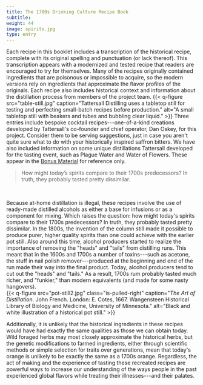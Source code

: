 ```yaml
---
title: The 1700s Drinking Culture Recipe Book
subtitle:
weight: 44
image: spirits.jpg
type: entry
---
```



Each recipe in this booklet includes a transcription of the historical recipe, complete with its original spelling and punctuation (or lack thereof). This transcription appears with a modernized and tested recipe that readers are encouraged to try for themselves. Many of the recipes originally contained ingredients that are poisonous or impossible to acquire, so the modern versions rely on ingredients that approximate the flavor profiles of the originals. Each recipe also includes historical context and information about the distillation process from members of the project team. {{< q-figure src="table-still.jpg"  caption="Tattersall Distilling uses a tabletop still for testing and perfecting small-batch recipes before production." alt="A small tabletop still with beakers and tubes and bubbling clear liquid."  >}}
Three entries include bespoke cocktail recipes---one-of-a-kind creations developed by Tattersall's co-founder and chief operator, Dan Oskey, for this project. Consider them to be serving suggestions, just in case you aren't quite sure what to do with your historically inspired saffron bitters. We have also included information on some unique distillations Tattersall developed for the tasting event, such as Plague Water and Water of Flowers. These appear in the [Bonus Material](/appendix) for reference only.

> How might today’s spirits compare to their 1700s predecessors? In truth, they probably tasted pretty dissimilar.
<br>

Because at-home distillation is illegal, these recipes involve the use of ready-made distilled alcohols as either a base for infusions or as a component for mixing. Which raises the question: how might today's spirits compare to their 1700s predecessors? In truth, they probably tasted pretty dissimilar. In the 1800s, the invention of the column still made it possible to produce purer, higher quality spirits than one could achieve with the earlier pot still. Also around this time, alcohol producers started to realize the importance of removing the "heads" and "tails" from distilling runs. This meant that in the 1600s and 1700s a number of toxins---such as acetone, the stuff in nail polish remover---produced at the beginning and end of the run made their way into the final product. Today, alcohol producers tend to cut out the "heads" and "tails." As a result, 1700s rum probably tasted much richer, and "funkier," than modern equivalents (and made for some nasty hangovers).
<br>
{{< q-figure src="pot-still2.jpg"  class="is-pulled-right" caption="*The Art of Distillation*. John French. London: E. Cotes, 1667. Wangensteen Historical Library of Biology and Medicine, University of Minnesota." alt="Black and white illustration of a historical pot still."  >}}

Additionally, it is unlikely that the historical ingredients in these recipes would have had exactly the same qualities as those we can obtain today. Wild foraged herbs may most closely approximate the historical herbs, but the genetic modifications to farmed ingredients, either through scientific methods or simple selection for traits over generations, mean that today's orange is unlikely to be exactly the same as a 1700s orange. Regardless, the act of making and the experience of tasting these recreated recipes are powerful ways to increase our understanding of the ways people in the past experienced global flavors while treating their illnesses---and their palates.

